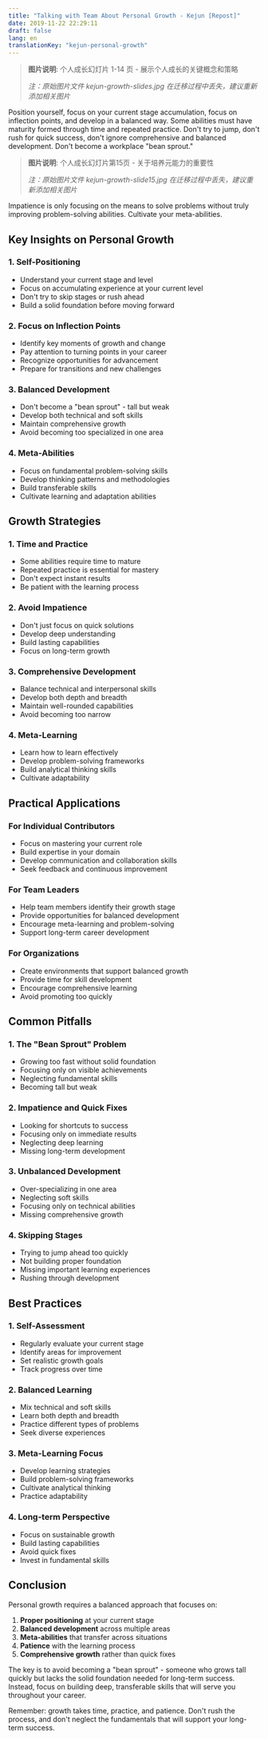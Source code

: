 ```yaml
---
title: "Talking with Team About Personal Growth - Kejun [Repost]"
date: 2019-11-22 22:29:11
draft: false
lang: en
translationKey: "kejun-personal-growth"
---
```


> **图片说明**: 个人成长幻灯片 1-14 页 - 展示个人成长的关键概念和策略
> 
> *注：原始图片文件 kejun-growth-slides.jpg 在迁移过程中丢失，建议重新添加相关图片*

Position yourself, focus on your current stage accumulation, focus on inflection points, and develop in a balanced way. Some abilities must have maturity formed through time and repeated practice. Don't try to jump, don't rush for quick success, don't ignore comprehensive and balanced development. Don't become a workplace "bean sprout."

> **图片说明**: 个人成长幻灯片第15页 - 关于培养元能力的重要性
> 
> *注：原始图片文件 kejun-growth-slide15.jpg 在迁移过程中丢失，建议重新添加相关图片*

Impatience is only focusing on the means to solve problems without truly improving problem-solving abilities. Cultivate your meta-abilities.

## Key Insights on Personal Growth

### 1. **Self-Positioning**
- Understand your current stage and level
- Focus on accumulating experience at your current level
- Don't try to skip stages or rush ahead
- Build a solid foundation before moving forward

### 2. **Focus on Inflection Points**
- Identify key moments of growth and change
- Pay attention to turning points in your career
- Recognize opportunities for advancement
- Prepare for transitions and new challenges

### 3. **Balanced Development**
- Don't become a "bean sprout" - tall but weak
- Develop both technical and soft skills
- Maintain comprehensive growth
- Avoid becoming too specialized in one area

### 4. **Meta-Abilities**
- Focus on fundamental problem-solving skills
- Develop thinking patterns and methodologies
- Build transferable skills
- Cultivate learning and adaptation abilities

## Growth Strategies

### 1. **Time and Practice**
- Some abilities require time to mature
- Repeated practice is essential for mastery
- Don't expect instant results
- Be patient with the learning process

### 2. **Avoid Impatience**
- Don't just focus on quick solutions
- Develop deep understanding
- Build lasting capabilities
- Focus on long-term growth

### 3. **Comprehensive Development**
- Balance technical and interpersonal skills
- Develop both depth and breadth
- Maintain well-rounded capabilities
- Avoid becoming too narrow

### 4. **Meta-Learning**
- Learn how to learn effectively
- Develop problem-solving frameworks
- Build analytical thinking skills
- Cultivate adaptability

## Practical Applications

### For Individual Contributors
- Focus on mastering your current role
- Build expertise in your domain
- Develop communication and collaboration skills
- Seek feedback and continuous improvement

### For Team Leaders
- Help team members identify their growth stage
- Provide opportunities for balanced development
- Encourage meta-learning and problem-solving
- Support long-term career development

### For Organizations
- Create environments that support balanced growth
- Provide time for skill development
- Encourage comprehensive learning
- Avoid promoting too quickly

## Common Pitfalls

### 1. **The "Bean Sprout" Problem**
- Growing too fast without solid foundation
- Focusing only on visible achievements
- Neglecting fundamental skills
- Becoming tall but weak

### 2. **Impatience and Quick Fixes**
- Looking for shortcuts to success
- Focusing only on immediate results
- Neglecting deep learning
- Missing long-term development

### 3. **Unbalanced Development**
- Over-specializing in one area
- Neglecting soft skills
- Focusing only on technical abilities
- Missing comprehensive growth

### 4. **Skipping Stages**
- Trying to jump ahead too quickly
- Not building proper foundation
- Missing important learning experiences
- Rushing through development

## Best Practices

### 1. **Self-Assessment**
- Regularly evaluate your current stage
- Identify areas for improvement
- Set realistic growth goals
- Track progress over time

### 2. **Balanced Learning**
- Mix technical and soft skills
- Learn both depth and breadth
- Practice different types of problems
- Seek diverse experiences

### 3. **Meta-Learning Focus**
- Develop learning strategies
- Build problem-solving frameworks
- Cultivate analytical thinking
- Practice adaptability

### 4. **Long-term Perspective**
- Focus on sustainable growth
- Build lasting capabilities
- Avoid quick fixes
- Invest in fundamental skills

## Conclusion

Personal growth requires a balanced approach that focuses on:

1. **Proper positioning** at your current stage
2. **Balanced development** across multiple areas
3. **Meta-abilities** that transfer across situations
4. **Patience** with the learning process
5. **Comprehensive growth** rather than quick fixes

The key is to avoid becoming a "bean sprout" - someone who grows tall quickly but lacks the solid foundation needed for long-term success. Instead, focus on building deep, transferable skills that will serve you throughout your career.

Remember: growth takes time, practice, and patience. Don't rush the process, and don't neglect the fundamentals that will support your long-term success.
